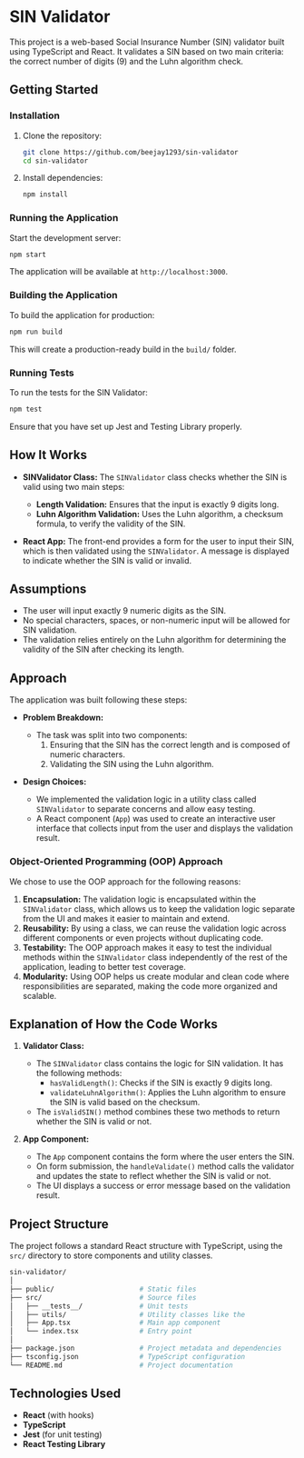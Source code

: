 # SIN Validator

This project is a web-based Social Insurance Number (SIN) validator built using TypeScript and React. It validates a SIN based on two main criteria: the correct number of digits (9) and the Luhn algorithm check. 

## Getting Started

### Installation

1. Clone the repository:
   ```bash
   git clone https://github.com/beejay1293/sin-validator
   cd sin-validator
   ```

2. Install dependencies:
   ```bash
   npm install
   ```

### Running the Application

Start the development server:
```bash
npm start
```

The application will be available at `http://localhost:3000`.

### Building the Application

To build the application for production:

```bash
npm run build
```

This will create a production-ready build in the `build/` folder.

### Running Tests

To run the tests for the SIN Validator:
```bash
npm test
```

Ensure that you have set up Jest and Testing Library properly.

## How It Works

- **SINValidator Class:** The `SINValidator` class checks whether the SIN is valid using two main steps:
  - **Length Validation:** Ensures that the input is exactly 9 digits long.
  - **Luhn Algorithm Validation:** Uses the Luhn algorithm, a checksum formula, to verify the validity of the SIN.

- **React App:** The front-end provides a form for the user to input their SIN, which is then validated using the `SINValidator`. A message is displayed to indicate whether the SIN is valid or invalid.

## Assumptions

- The user will input exactly 9 numeric digits as the SIN.
- No special characters, spaces, or non-numeric input will be allowed for SIN validation.
- The validation relies entirely on the Luhn algorithm for determining the validity of the SIN after checking its length.

## Approach

The application was built following these steps:

- **Problem Breakdown:**
  - The task was split into two components:
    1. Ensuring that the SIN has the correct length and is composed of numeric characters.
    2. Validating the SIN using the Luhn algorithm.

- **Design Choices:**
  - We implemented the validation logic in a utility class called `SINValidator` to separate concerns and allow easy testing.
  - A React component (`App`) was used to create an interactive user interface that collects input from the user and displays the validation result.

### Object-Oriented Programming (OOP) Approach

We chose to use the OOP approach for the following reasons:

1. **Encapsulation:** The validation logic is encapsulated within the `SINValidator` class, which allows us to keep the validation logic separate from the UI and makes it easier to maintain and extend.
2. **Reusability:** By using a class, we can reuse the validation logic across different components or even projects without duplicating code.
3. **Testability:** The OOP approach makes it easy to test the individual methods within the `SINValidator` class independently of the rest of the application, leading to better test coverage.
4. **Modularity:** Using OOP helps us create modular and clean code where responsibilities are separated, making the code more organized and scalable.

## Explanation of How the Code Works

1. **Validator Class:**
   - The `SINValidator` class contains the logic for SIN validation. It has the following methods:
     - `hasValidLength()`: Checks if the SIN is exactly 9 digits long.
     - `validateLuhnAlgorithm()`: Applies the Luhn algorithm to ensure the SIN is valid based on the checksum.
   - The `isValidSIN()` method combines these two methods to return whether the SIN is valid or not.

2. **App Component:**
   - The `App` component contains the form where the user enters the SIN.
   - On form submission, the `handleValidate()` method calls the validator and updates the state to reflect whether the SIN is valid or not.
   - The UI displays a success or error message based on the validation result.

## Project Structure

The project follows a standard React structure with TypeScript, using the `src/` directory to store components and utility classes.

```bash
sin-validator/
│
├── public/                     # Static files
├── src/                        # Source files
│   ├── __tests__/              # Unit tests
│   ├── utils/                  # Utility classes like the 
│   ├── App.tsx                 # Main app component
│   └── index.tsx               # Entry point
│
├── package.json                # Project metadata and dependencies
├── tsconfig.json               # TypeScript configuration
└── README.md                   # Project documentation
```

## Technologies Used

- **React** (with hooks)
- **TypeScript**
- **Jest** (for unit testing)
- **React Testing Library**

